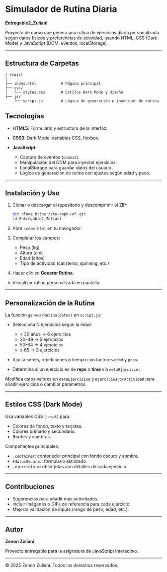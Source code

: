 # Simulador de Rutina Diaria

**Entregable2\_Zuliani**

Proyecto de curso que genera una rutina de ejercicios diaria personalizada según datos físicos y preferencias de actividad, usando HTML, CSS (Dark Mode) y JavaScript (DOM, eventos, localStorage).

---

## Estructura de Carpetas

```
/ (raíz)
│
├── index.html           # Página principal
├── css/
│   └── styles.css       # Estilos Dark Mode y diseño
├── js/
    └── script.js        # Lógica de generación e inyección de rutina

```

## Tecnologías

* **HTML5**: Formulario y estructura de la interfaz.
* **CSS3**: Dark Mode, variables CSS, flexbox.
* **JavaScript**:

  * Captura de eventos (`submit`).
  * Manipulación del DOM para inyectar ejercicios.
  * LocalStorage para guardar datos del usuario.
  * Lógica de generación de rutina con ajustes según edad y peso.

---

## Instalación y Uso

1. Clonar o descargar el repositorio y descomprimir el ZIP:

   ```bash
   git clone https://tu-repo-url.git
   cd Entregable2_Zuliani
   ```
2. Abrir `index.html` en tu navegador.
3. Completar los campos:

   * Peso (kg)
   * Altura (cm)
   * Edad (años)
   * Tipo de actividad (calistenia, spinning, etc.)
4. Hacer clic en **Generar Rutina**.
5. Visualizar rutina personalizada en pantalla.

---

## Personalización de la Rutina

La función `generarRutina(datos)` en `script.js`:

* Selecciona N ejercicios según la edad:

  * < 30 años → 6 ejercicios
  * 30–49 → 5 ejercicios
  * 50–64 → 4 ejercicios
  * ≥ 65 → 3 ejercicios
* Ajusta series, repeticiones o tiempo con factores `edad` y `peso`.
* Determina si un ejercicio es de **reps** o **time** vía `metaEjercicios`.

Modifica estos valores en `metaEjercicios` y `ejerciciosPorActividad` para añadir ejercicios o cambiar parámetros.

---

## Estilos CSS (Dark Mode)

Usa variables CSS (`:root`) para:

* Colores de fondo, texto y tarjetas.
* Colores primario y secundario.
* Bordes y sombras.

Componentes principales:

* `.container`: contenedor principal con fondo oscuro y sombra.
* `#datosUsuario`: formulario estilizado.
* `.ejercicio-card`: tarjetas con detalles de cada ejercicio.

---

## Contribuciones

* Sugerencias para añadir más actividades.
* Incluir imágenes o GIFs de referencia para cada ejercicio.
* Mejorar validación de inputs (rango de peso, edad, etc.).

---

## Autor

**Zenon Zuliani**

Proyecto entregable para la asignatura de JavaScript interactivo.

---

© 2025 Zenon Zuliani. Todos los derechos reservados.
